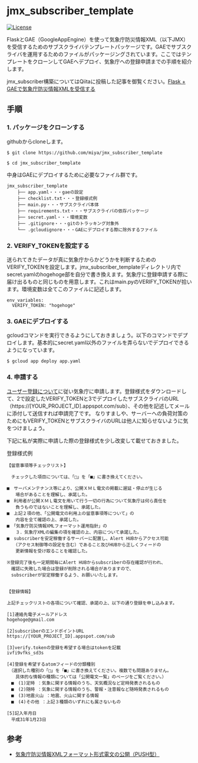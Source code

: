 # jmx_subscriber_template

[![License](https://img.shields.io/badge/license-JMA-blue.svg)](https://www.jma.go.jp/jma/kishou/info/coment.html)

FlaskとGAE（GoogleAppEngine）を使って気象庁防災情報XML（以下JMX）を受信するためのサブスクライバテンプレートパッケージです。GAEでサブスクライバを運用するためのファイルがパッケージングされています。ここではテンプレートをクローンしてGAEへデプロイ、気象庁への登録申請までの手順を紹介します。

jmx_subscriber構築についてはQiitaに投稿した記事を御覧ください。[Flask + GAEで気象庁防災情報XMLを受信する](https://qiita.com/0x0/items/4f5319bb043551b4e505)

## 手順

### 1. パッケージをクローンする
githubからcloneします。

```
$ git clone https://github.com/miya/jmx_subscriber_template

$ cd jmx_subscriber_template
```        

中身はGAEにデプロイするために必要なファイル群です。

```
jmx_subscriber_template
    ├── app.yaml・・・gaeの設定
    ├── checklist.txt・・・登録様式例
    ├── main.py・・・サブスクライバ本体
    ├── requirements.txt・・・サブスクライバの依存パッケージ
    ├── secret.yaml・・・環境変数
    ├── .gitignore・・・gitのトラッキング対象外
    └── .gcloudignore・・・GAEにデプロイする際に除外するファイル
```

### 2. VERIFY_TOKENを設定する
送られてきたデータが真に気象庁からかどうかを判断するためのVERIFY_TOKENを設定します。jmx_subscriber_templateディレクトリ内でsecret.yamlのhogehoge部を自分で書き換えます。気象庁に登録申請する際に届け出るものと同じものを用意します。これはmain.pyのVERIFY_TOKENが拾います。環境変数は全てこのファイルに記述します。

```
env_variables:
  VERIFY_TOKEN: "hogehoge"
```

### 3. GAEにデプロイする  
gcloudコマンドを実行できるようにしておきましょう。以下のコマンドでデプロイします。基本的にsecret.yaml以外のファイルを弄らないでデプロイできるようになっています。

```
$ gcloud app deploy app.yaml
```

### 4. 申請する
[ユーザー登録について](http://xml.kishou.go.jp/open_trial/registration.html)に従い気象庁に申請します。登録様式をダウンロードして、2で設定したVERIFY_TOKENと3でデプロイしたサブスクライバのURL（https\://[YOUR_PROJECT_ID].appspot.com/sub）、その他を記述してメールに添付して送信すれば申請完了です。 なりすましや、サーバーへの負荷対策のためにもVERIFY_TOKENとサブスクライバのURLは他人に知らせないように気をつけましょう。

下記に私が実際に申請した際の登録様式を少し改変して載せておきました。

登録様式例

```
【留意事項等チェックリスト】

　チェックした項目については、「□」を「■」に書き換えてください。

■　サーバメンテナンス等により、公開ＸＭＬ電文の掲載に遅延・停止が生じる
　　場合があることを理解し、承諾した。
■　利用者が公開ＸＭＬ電文を用いて行う一切の行為について気象庁は何ら責任を
　　負うものではないことを理解し、承諾した。
■　上記２項の他、「公開電文の利用上の留意事項等について」の
　　内容を全て確認の上、承諾した。
■　「気象庁防災情報XMLフォーマット運用指針」の
　　３．気象庁XMLの編集の項を確認の上、内容について承諾した。
■　subscriberを安定稼働するサーバーに配置し、Alert HUBからアクセス可能
　　（アクセス制御等の設定を含む）であること及びHUBから正しくフィードの
　　更新情報を受け取ることを確認した。

※登録完了後も一定期間毎にAlert HUBからsubscriberの存在確認が行われ、
　確認に失敗した場合は登録が削除される場合がありますので、
　subscriberが安定稼働するよう、お願いいたします。


【登録情報】

上記チェックリストの各項について確認、承諾の上、以下の通り登録を申し込みます。

[1]連絡先電子メールアドレス
hogehoge@gmail.com

[2]subscriberのエンドポイントURL
https://[YOUR_PROJECT_ID].appspot.com/sub

[3]verify.tokenの登録を希望する場合はtokenを記載
ivfi9vfks_sd3s

[4]登録を希望するatomフィードの分類種別
　（選択した種別の「□」を「■」に書き換えてください。複数でも問題ありません。
　　具体的な情報の種類については「公開電文一覧」のページをご覧ください。）
　■　(1)定時 ：気象に関する情報のうち、天気概況など定時発表されるもの
　■　(2)随時 ：気象に関する情報のうち、警報・注意報など随時発表されるもの
　■　(3)地震火山 ：地震、火山に関する情報
　■　(4)その他 ：上記３種類のいずれにも属さないもの

[5]記入年月日
　平成31年1月23日
```

## 参考
* [気象庁防災情報XMLフォーマット形式電文の公開（PUSH型）](http://xml.kishou.go.jp/open_trial/index.html)

